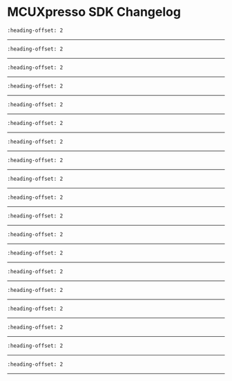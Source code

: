 # MCUXpresso SDK Changelog

```{include} ../../../../drivers/cache/lmem/doxygen/ChangeLog_cache.md
:heading-offset: 2
```
---
```{include} ../../../../drivers/common/doxygen/ChangeLog_common.md
:heading-offset: 2
```
---
```{include} ../../../../drivers/ecspi/doxygen/ChangeLog_ecspi.md
:heading-offset: 2
```
---
```{include} ../../../../drivers/igpio/doxygen/ChangeLog_gpio.md
:heading-offset: 2
```
---
```{include} ../../../../drivers/gpt/doxygen/ChangeLog_gpt.md
:heading-offset: 2
```
---
```{include} ../../../../drivers/ii2c/doxygen/ChangeLog_i2c.md
:heading-offset: 2
```
---
```{include} ../../../../drivers/mcm/doxygen/ChangeLog_mcm.md
:heading-offset: 2
```
---
```{include} ../../../../drivers/mu/doxygen/ChangeLog_mu.md
:heading-offset: 2
```
---
```{include} ../../../../drivers/ipwm/doxygen/ChangeLog_pwm.md
:heading-offset: 2
```
---
```{include} ../../../../drivers/qspi/doxygen/ChangeLog_qspi.md
:heading-offset: 2
```
---
```{include} ../../../../drivers/rdc/doxygen/ChangeLog_rdc.md
:heading-offset: 2
```
---
```{include} ../../../../drivers/rdc_sema42/doxygen/ChangeLog_rdc_sema42.md
:heading-offset: 2
```
---
```{include} ../../../../drivers/sai/doxygen/ChangeLog_sai.md
:heading-offset: 2
```
---
```{include} ../../../../drivers/sema4/doxygen/ChangeLog_sema4.md
:heading-offset: 2
```
---
```{include} ../../../../drivers/snvs_hp/doxygen/ChangeLog_snvs_hp.md
:heading-offset: 2
```
---
```{include} ../../../../drivers/snvs_lp/doxygen/ChangeLog_snvs_lp.md
:heading-offset: 2
```
---
```{include} ../../../../drivers/tmu/doxygen/ChangeLog_tmu.md
:heading-offset: 2
```
---
```{include} ../../../../drivers/iuart/doxygen/ChangeLog_uart.md
:heading-offset: 2
```
---
```{include} ../../../../drivers/wdog01/doxygen/ChangeLog_wdog.md
:heading-offset: 2
```
---
